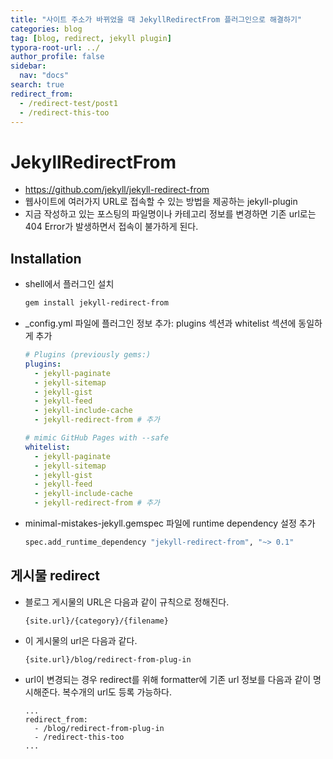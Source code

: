 ```yaml
---
title: "사이트 주소가 바뀌었을 때 JekyllRedirectFrom 플러그인으로 해결하기"
categories: blog
tag: [blog, redirect, jekyll plugin]
typora-root-url: ../
author_profile: false
sidebar:
  nav: "docs"
search: true
redirect_from:
  - /redirect-test/post1
  - /redirect-this-too
---
```


# JekyllRedirectFrom

- https://github.com/jekyll/jekyll-redirect-from
- 웹사이트에 여러가지 URL로 접속할 수 있는 방법을 제공하는 jekyll-plugin
- 지금 작성하고 있는 포스팅의 파일명이나 카테고리 정보를 변경하면 기존 url로는 404 Error가 발생하면서 접속이 불가하게 된다.

## Installation

- shell에서 플러그인 설치

  ```bash
  gem install jekyll-redirect-from
  ```

- \_config.yml 파일에 플러그인 정보 추가: plugins 섹션과 whitelist 섹션에 동일하게 추가

  ```yaml
  # Plugins (previously gems:)
  plugins:
    - jekyll-paginate
    - jekyll-sitemap
    - jekyll-gist
    - jekyll-feed
    - jekyll-include-cache
    - jekyll-redirect-from # 추가

  # mimic GitHub Pages with --safe
  whitelist:
    - jekyll-paginate
    - jekyll-sitemap
    - jekyll-gist
    - jekyll-feed
    - jekyll-include-cache
    - jekyll-redirect-from # 추가
  ```

- minimal-mistakes-jekyll.gemspec 파일에 runtime dependency 설정 추가

  ```python
  spec.add_runtime_dependency "jekyll-redirect-from", "~> 0.1"
  ```

## 게시물 redirect

- 블로그 게시물의 URL은 다음과 같이 규칙으로 정해진다.

  ```shell
  {site.url}/{category}/{filename}
  ```

- 이 게시물의 url은 다음과 같다.

  ```shell
  {site.url}/blog/redirect-from-plug-in
  ```

- url이 변경되는 경우 redirect를 위해 formatter에 기존 url 정보를 다음과 같이 명시해준다. 복수개의 url도 등록 가능하다.

  ```shell
  ...
  redirect_from:
    - /blog/redirect-from-plug-in
    - /redirect-this-too
  ...

  ```

